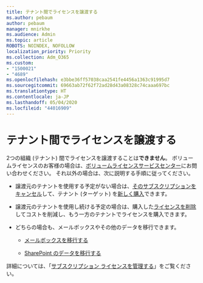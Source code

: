 ```yaml
---
title: テナント間でライセンスを譲渡する
ms.author: pebaum
author: pebaum
manager: mnirkhe
ms.audience: Admin
ms.topic: article
ROBOTS: NOINDEX, NOFOLLOW
localization_priority: Priority
ms.collection: Adm_O365
ms.custom:
- "1500021"
- "4689"
ms.openlocfilehash: e3bbe36ff57038caa2541fe4456a1363c91995d7
ms.sourcegitcommit: 69663ab72f62f72ad28d43a08328c74caaa697bc
ms.translationtype: HT
ms.contentlocale: ja-JP
ms.lasthandoff: 05/04/2020
ms.locfileid: "44016909"
---
```

# <a name="transfer-licenses-between-tenants"></a>テナント間でライセンスを譲渡する

2つの組織 (テナント) 間でライセンスを譲渡することは**できません**。 ボリュームライセンスのお客様の場合は、[ボリュームライセンスサービスセンター](https://support.microsoft.com/help/4471406/how-to-contact-the-microsoft-volume-licensing-service-center)にお問い合わせください。 それ以外の場合は、次に説明する手順に従ってください。 

- 譲渡元のテナントを使用する予定がない場合は、[そのサブスクリプションをキャンセル](https://admin.microsoft.com/Adminportal/Home?source=applauncher#/subscriptions)して、テナント (ターゲット) を[新しく購入](https://products.office.com/compare-all-microsoft-office-products-b?rtc=1&activetab=tab:primaryr2)できます。

- 譲渡元のテナントを使用し続ける予定の場合は、購入した[ライセンスを削除](https://docs.microsoft.com/microsoft-365/commerce/licenses/buy-licenses?view=o365-worldwide)してコストを削減し、もう一方のテナントでライセンスを購入できます。

- どちらの場合も、メールボックスやその他のデータを移行できます。

    - [メールボックスを移行する](https://docs.microsoft.com/Exchange/mailbox-migration/migrate-mailboxes-across-tenants)

    - [SharePoint のデータを移行する](https://aka.ms/modernSpoAdminCenter/CloudContentMigrations)

詳細については、「[サブスクリプション ライセンスを管理する](https://docs.microsoft.com/microsoft-365/commerce/licenses/buy-licenses?view=o365-worldwide)」をご覧ください。
